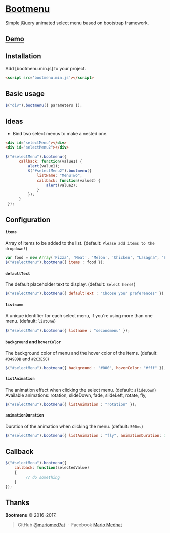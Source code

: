 [Bootmenu](https://mariomed7at.github.io/bootmenu/)
=========

Simple jQuery animated select menu based on bootstrap framework.


[Demo](https://mariomed7at.github.io/bootmenu/demo)
------



Installation
------------

Add [bootmenu.min.js] to your project.

```html
<script src='bootmenu.min.js'></script>
```

Basic usage
-----------
~~~ js
$("div").bootmenu({ parameters });
~~~

Ideas
-----
 * Bind two select menus to make a nested one.
 ~~~ html
<div id="selectMenu"></div>
<div id="selectMenu2"></div>
 ~~~

 ~~~ js
 $("#selectMenu").bootmenu({
       callback: function(value1) {
           alert(value1);
           $("#selectMenu2").bootmenu({
               listName: "MenuTwo",
               callback: function(value2) {
                   alert(value2);
               }
           });
       }
  });
 ~~~

Configuration
-------------

#### `items`
Array of items to be added to the list. (default: `Please add items to the dropdown!`)

~~~ js
var food = new Array('Pizza', 'Meat', 'Melon', 'Chicken', "Lasagna", "Eggs");
$("#selectMenu").bootmenu({ items : food });
~~~

#### `defaultText`
The default placeholder text to display. (default: `Select here!`)

~~~ js
$("#selectMenu").bootmenu({ defaultText : "Choose your preferences" });
~~~

#### `listname`
A unique identifier for each select menu, if you're using more than one menu. (default: `listOne`)

~~~ js
$("#selectMenu").bootmenu({ listname : "secondmenu" });
~~~

#### `background` and `hoverColor`
The background color of menu and the hover color of the items. (default: `#3498DB` and `#2C3E50`)

~~~ js
$("#selectMenu").bootmenu({ background : "#000", hoverColor: "#fff" });
~~~

#### `listAnimation`
The animation effect when clicking the select menu. (default: `slideDown`)<br>
Available animations: rotation, slideDown, fade, slideLeft, rotate, fly,

~~~ js
$("#selectMenu").bootmenu({ listAnimation : "rotation" });
~~~

#### `animationDuration`
Duration of the animation when clicking the menu. (default: `500ms`)

~~~ js
$("#selectMenu").bootmenu({ listAnimation : "fly", animationDuration: 1000 });
~~~

Callback
-------------
~~~ js
$("#selectMenu").bootmenu({
    callback: function(selectedValue)
    {
         // do something
    }
});
~~~

Thanks
------

**Bootmenu** © 2016-2017.

> GitHub [@mariomed7at](https://github.com/mariomed7at) &nbsp;&middot;&nbsp;
> Facebook [Mario Medhat](https://www.facebook.com/mario.medhat1)

[MIT License]: http://mit-license.org/

